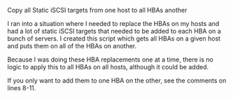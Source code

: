 Copy all Static iSCSI targets from one host to all HBAs another

I ran into a situation where I needed to replace the HBAs on my hosts and had a lot of static iSCSI targets that needed to be added to each HBA on a bunch of servers. I created this script which gets all HBAs on a given host and puts them on all of the HBAs on another.

Because I was doing these HBA replacements one at a time, there is no logic to apply this to all HBAs on all hosts, although it could be added.

If you only want to add them to one HBA on the other, see the comments on lines 8-11.
